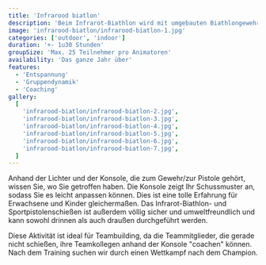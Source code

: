 ```yaml
---
title: 'Infrarood biatlon'
description: 'Beim Infrarot-Biathlon wird mit umgebauten Biathlongewehren auf eine Biathlon-Zielscheibe geschossen'
image: 'infrarood-biatlon/infrarood-biatlon-1.jpg'
categories: ['outdoor', 'indoor']
duration: '+- 1u30 Stunden'
groupSize: 'Max. 25 Teilnehmer pro Animatoren'
availability: 'Das ganze Jahr über'
features:
  - 'Entspannung'
  - 'Gruppendynamik'
  - 'Coaching'
gallery:
  [
    'infrarood-biatlon/infrarood-biatlon-2.jpg',
    'infrarood-biatlon/infrarood-biatlon-3.jpg',
    'infrarood-biatlon/infrarood-biatlon-4.jpg',
    'infrarood-biatlon/infrarood-biatlon-5.jpg',
    'infrarood-biatlon/infrarood-biatlon-6.jpg',
    'infrarood-biatlon/infrarood-biatlon-7.jpg',
  ]
---
```


Anhand der Lichter und der Konsole, die zum Gewehr/zur Pistole gehört, wissen Sie, wo Sie getroffen haben. Die Konsole zeigt Ihr Schussmuster an, sodass Sie es leicht anpassen können. Dies ist eine tolle Erfahrung für Erwachsene und Kinder gleichermaßen. Das Infrarot-Biathlon- und Sportpistolenschießen ist außerdem völlig sicher und umweltfreundlich und kann sowohl drinnen als auch draußen durchgeführt werden.

Diese Aktivität ist ideal für Teambuilding, da die Teammitglieder, die gerade nicht schießen, ihre Teamkollegen anhand der Konsole "coachen" können. Nach dem Training suchen wir durch einen Wettkampf nach dem Champion.
